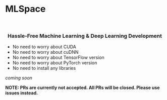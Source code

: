 <p align="center">
    <br>
    <h1>MLSpace</h1>
    <br>
<p>

<h3 align="center">
    <p>Hassle-Free Machine Learning & Deep Learning Development</p>
</h3>


- No need to worry about CUDA
- No need to worry about cuDNN
- No need to worry about TensorFlow version
- No need to worry about PyTorch version
- No need to install any libraries


*coming soon*

**NOTE: PRs are currently not accepted. All PRs will be closed. Please use issues instead.**